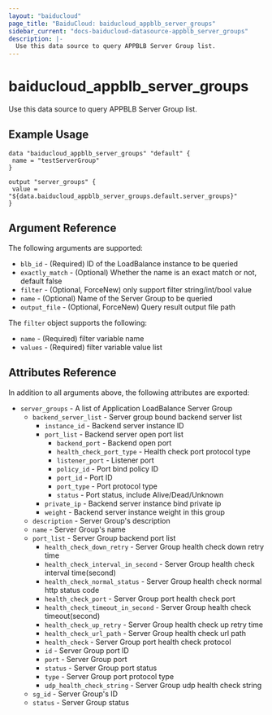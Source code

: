```yaml
---
layout: "baiducloud"
page_title: "BaiduCloud: baiducloud_appblb_server_groups"
sidebar_current: "docs-baiducloud-datasource-appblb_server_groups"
description: |-
  Use this data source to query APPBLB Server Group list.
---
```


# baiducloud_appblb_server_groups

Use this data source to query APPBLB Server Group list.

## Example Usage

```hcl
data "baiducloud_appblb_server_groups" "default" {
 name = "testServerGroup"
}

output "server_groups" {
 value = "${data.baiducloud_appblb_server_groups.default.server_groups}"
}
```

## Argument Reference

The following arguments are supported:

* `blb_id` - (Required) ID of the LoadBalance instance to be queried
* `exactly_match` - (Optional) Whether the name is an exact match or not, default false
* `filter` - (Optional, ForceNew) only support filter string/int/bool value
* `name` - (Optional) Name of the Server Group to be queried
* `output_file` - (Optional, ForceNew) Query result output file path

The `filter` object supports the following:

* `name` - (Required) filter variable name
* `values` - (Required) filter variable value list

## Attributes Reference

In addition to all arguments above, the following attributes are exported:

* `server_groups` - A list of Application LoadBalance Server Group
  * `backend_server_list` - Server group bound backend server list
    * `instance_id` - Backend server instance ID
    * `port_list` - Backend server open port list
      * `backend_port` - Backend open port
      * `health_check_port_type` - Health check port protocol type
      * `listener_port` - Listener port
      * `policy_id` - Port bind policy ID
      * `port_id` - Port ID
      * `port_type` - Port protocol type
      * `status` - Port status, include Alive/Dead/Unknown
    * `private_ip` - Backend server instance bind private ip
    * `weight` - Backend server instance weight in this group
  * `description` - Server Group's description
  * `name` - Server Group's name
  * `port_list` - Server Group backend port list
    * `health_check_down_retry` - Server Group health check down retry time
    * `health_check_interval_in_second` - Server Group health check interval time(second)
    * `health_check_normal_status` - Server Group health check normal http status code
    * `health_check_port` - Server Group port health check port
    * `health_check_timeout_in_second` - Server Group health check timeout(second)
    * `health_check_up_retry` - Server Group health check up retry time
    * `health_check_url_path` - Server Group health check url path
    * `health_check` - Server Group port health check protocol
    * `id` - Server Group port ID
    * `port` - Server Group port
    * `status` - Server Group port status
    * `type` - Server Group port protocol type
    * `udp_health_check_string` - Server Group udp health check string
  * `sg_id` - Server Group's ID
  * `status` - Server Group status


